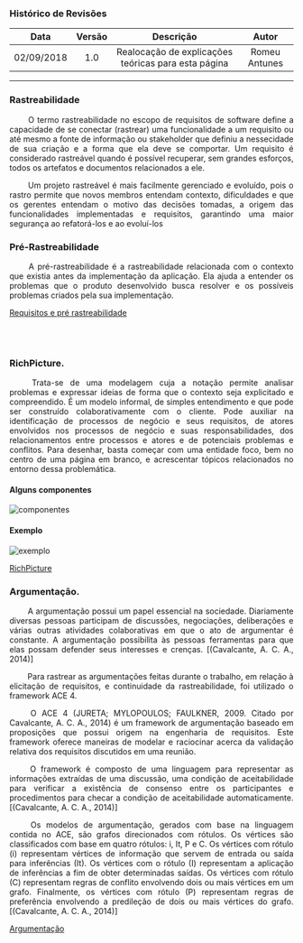 ### Histórico de Revisões

| Data       | Versão | Descrição            | Autor             |
|:----------:|:------:|:--------------------:|:-----------------:|
| 02/09/2018 | 1.0 | Realocação de explicações teóricas para esta página | Romeu Antunes |

---

### Rastreabilidade
<p align="justify">&emsp;&emsp;
O termo rastreabilidade no escopo de requisitos de software define a capacidade de se conectar (rastrear) uma funcionalidade a um requisito ou até mesmo a fonte de informação ou stakeholder que definiu a nessecidade de sua criação e a forma que ela deve se comportar. Um requisito é considerado rastreável quando é possível recuperar, sem grandes esforços, todos os artefatos e documentos relacionados a ele.
</p>

<p align="justify">&emsp;&emsp;
Um projeto rastreável é mais facilmente gerenciado e evoluído, pois o rastro permite que novos membros entendam contexto, dificuldades e que os gerentes entendam o motivo das decisões tomadas, a origem das funcionalidades implementadas e requisitos, garantindo uma maior segurança ao refatorá-los e ao evoluí-los
</p>

### Pré-Rastreabilidade
<p align="justify">&emsp;&emsp;
A pré-rastreabilidade é a rastreabilidade relacionada com o contexto que existia antes da implementação da aplicação. Ela ajuda a entender os problemas que o produto desenvolvido busca resolver e os possíveis problemas criados pela sua implementação.
</p>

[Requisitos e pré rastreabilidade]()

<br/>
<br/>

### RichPicture.
<p align="justify">&emsp;&emsp;
Trata-se de uma modelagem cuja a notação permite analisar problemas e expressar ideias de forma que o contexto seja explicitado e compreendido.
É um modelo informal, de simples entendimento e que pode ser construído colaborativamente
com o cliente. Pode auxiliar na identificação de processos de negócio e seus requisitos,
de atores envolvidos nos processos de negócio e suas responsabilidades, dos relacionamentos
entre processos e atores e de potenciais problemas e conflitos. Para desenhar, basta
começar com uma entidade foco, bem no centro de uma página em branco, e acrescentar
tópicos relacionados no entorno dessa problemática.
</p>

#### Alguns componentes
![componentes](https://user-images.githubusercontent.com/18387694/32692527-6bc77952-c700-11e7-89d9-0e26f7332b65.png)

#### Exemplo
![exemplo](https://user-images.githubusercontent.com/18387694/32692537-a32ae5fa-c700-11e7-9622-76032d2191e8.png)

[RichPicture](Richpicture)

### Argumentação.
<p align="justify">&emsp;&emsp;
A argumentação possui um papel essencial na sociedade. Diariamente diversas
pessoas participam de discussões, negociações, deliberações e várias outras atividades
colaborativas em que o ato de argumentar é constante. A argumentação possibilita às
pessoas ferramentas para que elas possam defender seus interesses e crenças. [(Cavalcante, A. C. A., 2014)]
</p>

<p align="justify">&emsp;&emsp;
Para rastrear as argumentações feitas durante o trabalho, em relação à elicitação de requisitos,
e continuidade da rastreabilidade, foi utilizado o framework ACE 4.
</p>

<p align="justify">&emsp;&emsp;
O ACE 4
(JURETA; MYLOPOULOS; FAULKNER, 2009. Citado por Cavalcante, A. C. A., 2014) é um framework de argumentação
baseado em proposições que possui origem na engenharia de requisitos. Este
framework oferece maneiras de modelar e raciocinar acerca da validação relativa dos requisitos
discutidos em uma reunião.
</p>

<p align="justify">&emsp;&emsp;
O framework é composto de uma linguagem para representar as informações extraídas de uma discussão, uma condição
de aceitabilidade para verificar a existência de consenso entre os participantes e
procedimentos para checar a condição de aceitabilidade automaticamente.[(Cavalcante, A. C. A., 2014)]
</p>

<p align="justify">&emsp;&emsp;
Os modelos de argumentação, gerados com base na linguagem contida no ACE,
são grafos direcionados com rótulos. Os vértices são classificados com base em quatro
rótulos: i, It, P e C. Os vértices com rótulo (i) representam vértices de informação que
servem de entrada ou saída para inferências (It). Os vértices com o rótulo (I) representam
a aplicação de inferências a fim de obter determinadas saídas. Os vértices com rótulo (C)
representam regras de conflito envolvendo dois ou mais vértices em um grafo. Finalmente,
os vértices com rótulo (P) representam regras de preferência envolvendo a predileção de
dois ou mais vértices do grafo. [(Cavalcante, A. C. A., 2014)]
</p>

[Argumentação](Argumentacao)
